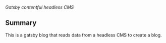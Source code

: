 _Gatsby contentful headless CMS_

## Summary
This is a gatsby blog that reads data from a headless CMS to create a blog. 




